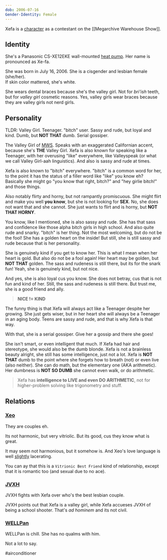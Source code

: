 ```yaml
---
dob: 2006-07-16
Gender-Identity: Female
---
```

Xefa is a [character](Characters.md) as a contestant on the [[Megarchive Warehouse Show]].

## Identity

She's a Panasonic CS-XE12EKE wall-mounted [heat pump](Air%20Conditioners.md). Her name is pronounced as Xe-fa.

She was born in July 16, 2006. She is a cisgender and lesbian female (she/her).  
If skin color mattered, she's white.

She wears dental braces because she's the valley girl. Not for *bri'ish* teeth, but for *valley girl* cosmetic reasons. Yes, valley girls wear braces because they are valley girls not nerd girls.

## Personality
TLDR: Valley Girl. Teenager. "bitch" user. Sassy and rude, but loyal and kind. Dumb, but **NOT THAT** dumb. Serial gossiper.

The Valley Girl of [MWS](Megarchive%20Warehouse%20Show.md). Speaks with an exaggerated Californian accent, because she's **THE** Valley Girl. Xefa is also known for speaking like a Teenager, with her overusing "like" everywhere, like Valleyspeak (or what we call Valley Girl-aah linguistics). And also is sassy and rude at times.

Xefa is also known to "bitch" everywhere. "bitch" is a common word for her, to the point it has the status of a filler word like "like" you know eh? Basically she might go "you know that right, bitch?" and "hey girlie bitch!" and those things.

Also notably flirty and horny, but not rampantly promiscuous. She might flirt and make you well **you know**, but she is not looking for **SEX**. No, she does not want that and she cannot. She just wants to flirt and is horny, but **NOT THAT HORNY**.

You know, like I mentioned, she is also sassy and rude. She has that sass and confidence like those alpha bitch girls in high school. And also quite rude and snarky. "bitch" is her thing. Not the most welcoming, but do not be the fool! She has a golden heart on the inside! But still, she is still sassy and rude because that is her personality.

She is genuinely kind if you get to know her. This is what I mean when her heart is gold. But also do not be a fool again! Her heart may be golden, but **NOT THAT** golden. The sass and rudeness is still there, but its for the snark fun! Yeah, she is genuinely kind, but not nice. 

And yes, she is also loyal cus you know. She does not betray, cus that is not fun and kind of her. Still, the sass and rudeness is still there. But trust me, she is a good friend and ally.

> **NICE != KIND**

The funny thing is that Xefa will always act like a Teenager despite her growing. She just gets wiser, but in her heart she will always be a Teenager in an aging body. Teens are sassy and rude, and that is why Xefa is that way.

With that, she is a serial gossiper. Give her a gossip and there she goes!

She isn't smart, or even intelligent that much. If Xefa had hair and stereotype, she would also be the dumb blonde. Xefa is not a brainless beauty alright, she still has some intelligence, just not a lot. Xefa is **NOT THAT** dumb to the point where she forgets how to breath (not) or even live (also neither). She can do math, but the elementary one (AKA arithmetic). Her dumbness is **NOT SO DUMB** she cannot even walk, or do arithmetic. 

>Xefa has **intelligence to LIVE and even DO ARITHMETIC**, not for higher-problem solving like trigonometry and stuff.

## Relations

### [Xeo](Xeo.md)
They are couples eh. 

Its not harmonic, but very vitriolic. But its good, cus they know what is great.

It may seem not harmonious, but it somehow is. And Xeo's love language is well [slightly](void:a-massive-understatement) lacerating.

You can ay that this is a `Vitrionic Best Friend` kind of relationship, except that it is romantic too (and sexual due to no ace).

### [JVXH](JVXH.md)
JVXH fights with Xefa over who's the best lesbian couple.

JVXH points out that Xefa is a valley girl, while Xefa accueses JVXH  of being a school shooter. That's *ad hominem* and its not civil.

### [WELLPan](WELLPan.md)

WELLPan is chill. She has no qualms with him.

Not a lot to say.

#airconditioner 